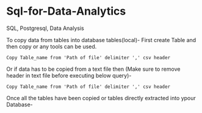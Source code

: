 # Sql-for-Data-Analytics
SQL, Postgresql, Data Analysis


To copy data from tables into database tables(local)-
First create Table and then copy or any tools can be used.

```
Copy Table_name from 'Path of file' delimiter ',' csv header
```
Or if data has to be copied from a text file then (Make sure to remove header in text file before executing below query)-

```
Copy Table_name from 'Path of file' delimiter ',' csv header
```
Once all the tables have been copied or tables directly extracted into ypour Database-

